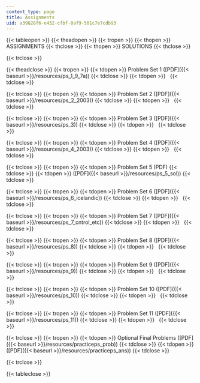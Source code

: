```yaml
---
content_type: page
title: Assignments
uid: a39828f6-e432-cfbf-0af9-501c7e7cdb93
---
```


{{< tableopen >}}
{{< theadopen >}}
{{< tropen >}}
{{< thopen >}}
ASSIGNMENTS
{{< thclose >}}
{{< thopen >}}
SOLUTIONS
{{< thclose >}}

{{< trclose >}}

{{< theadclose >}}
{{< tropen >}}
{{< tdopen >}}
Problem Set 1 ([PDF]({{< baseurl >}}/resources/ps_1_9_7a))
{{< tdclose >}}
{{< tdopen >}}
 
{{< tdclose >}}

{{< trclose >}}
{{< tropen >}}
{{< tdopen >}}
Problem Set 2 ([PDF]({{< baseurl >}}/resources/ps_2_2003))
{{< tdclose >}}
{{< tdopen >}}
 
{{< tdclose >}}

{{< trclose >}}
{{< tropen >}}
{{< tdopen >}}
Problem Set 3 ([PDF]({{< baseurl >}}/resources/ps_3))
{{< tdclose >}}
{{< tdopen >}}
 
{{< tdclose >}}

{{< trclose >}}
{{< tropen >}}
{{< tdopen >}}
Problem Set 4 ([PDF]({{< baseurl >}}/resources/ps_4_2003))
{{< tdclose >}}
{{< tdopen >}}
 
{{< tdclose >}}

{{< trclose >}}
{{< tropen >}}
{{< tdopen >}}
Problem Set 5 (PDF)
{{< tdclose >}}
{{< tdopen >}}
([PDF]({{< baseurl >}}/resources/ps_5_sol))
{{< tdclose >}}

{{< trclose >}}
{{< tropen >}}
{{< tdopen >}}
Problem Set 6 ([PDF]({{< baseurl >}}/resources/ps_6_icelandic))
{{< tdclose >}}
{{< tdopen >}}
 
{{< tdclose >}}

{{< trclose >}}
{{< tropen >}}
{{< tdopen >}}
Problem Set 7 ([PDF]({{< baseurl >}}/resources/ps_7_cntrol_etc))
{{< tdclose >}}
{{< tdopen >}}
 
{{< tdclose >}}

{{< trclose >}}
{{< tropen >}}
{{< tdopen >}}
Problem Set 8 ([PDF]({{< baseurl >}}/resources/ps_8))
{{< tdclose >}}
{{< tdopen >}}
 
{{< tdclose >}}

{{< trclose >}}
{{< tropen >}}
{{< tdopen >}}
Problem Set 9 ([PDF]({{< baseurl >}}/resources/ps_9))
{{< tdclose >}}
{{< tdopen >}}
 
{{< tdclose >}}

{{< trclose >}}
{{< tropen >}}
{{< tdopen >}}
Problem Set 10 ([PDF]({{< baseurl >}}/resources/ps_10))
{{< tdclose >}}
{{< tdopen >}}
 
{{< tdclose >}}

{{< trclose >}}
{{< tropen >}}
{{< tdopen >}}
Problem Set 11 ([PDF]({{< baseurl >}}/resources/ps_11))
{{< tdclose >}}
{{< tdopen >}}
 
{{< tdclose >}}

{{< trclose >}}
{{< tropen >}}
{{< tdopen >}}
Optional Final Problems ([PDF]({{< baseurl >}}/resources/practiceps_prob))
{{< tdclose >}}
{{< tdopen >}}
([PDF]({{< baseurl >}}/resources/practiceps_ans))
{{< tdclose >}}

{{< trclose >}}

{{< tableclose >}}